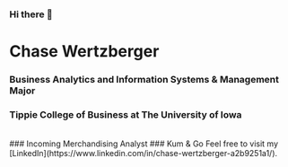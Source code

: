 ### Hi there 👋
# Chase Wertzberger
### Business Analytics and Information Systems & Management Major
### Tippie College of Business at The University of Iowa
<br>
### Incoming Merchandising Analyst
### Kum & Go
Feel free to visit my [LinkedIn](https://www.linkedin.com/in/chase-wertzberger-a2b9251a1/).
<!--
**cgwertzberger/cgwertzberger** is a ✨ _special_ ✨ repository because its `README.md` (this file) appears on your GitHub profile.

Here are some ideas to get you started:

- 🔭 I’m currently working on ...
- 🌱 I’m currently learning ...
- 👯 I’m looking to collaborate on ...
- 🤔 I’m looking for help with ...
- 💬 Ask me about ...
- 📫 How to reach me: ...
- 😄 Pronouns: ...
- ⚡ Fun fact: ...
-->
# Chase Wertzberger
